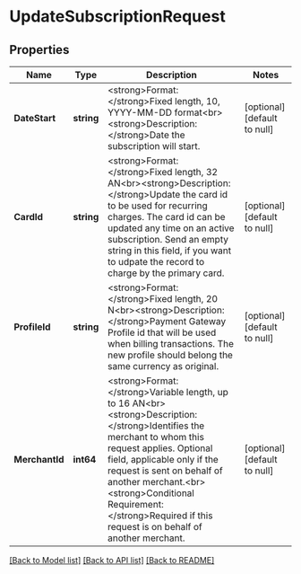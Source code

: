 # UpdateSubscriptionRequest

## Properties
Name | Type | Description | Notes
------------ | ------------- | ------------- | -------------
**DateStart** | **string** | &lt;strong&gt;Format: &lt;/strong&gt;Fixed length, 10, YYYY-MM-DD format&lt;br&gt;&lt;strong&gt;Description: &lt;/strong&gt;Date the subscription will start. | [optional] [default to null]
**CardId** | **string** | &lt;strong&gt;Format: &lt;/strong&gt;Fixed length, 32 AN&lt;br&gt;&lt;strong&gt;Description: &lt;/strong&gt;Update the card id to be used for recurring charges. The card id can be updated any time on an active subscription. Send an empty string in this field, if you want to udpate the record to charge by the primary card.  | [optional] [default to null]
**ProfileId** | **string** | &lt;strong&gt;Format: &lt;/strong&gt;Fixed length, 20 N&lt;br&gt;&lt;strong&gt;Description: &lt;/strong&gt;Payment Gateway Profile id that will be used when billing transactions. The new profile should belong the same currency as original.  | [optional] [default to null]
**MerchantId** | **int64** | &lt;strong&gt;Format: &lt;/strong&gt;Variable length, up to 16 AN&lt;br&gt;&lt;strong&gt;Description: &lt;/strong&gt;Identifies the merchant to whom this request applies. Optional field, applicable only if the request is sent on behalf of another merchant.&lt;br&gt;&lt;strong&gt;Conditional Requirement: &lt;/strong&gt;Required if this request is on behalf of another merchant. | [optional] [default to null]

[[Back to Model list]](../README.md#documentation-for-models) [[Back to API list]](../README.md#documentation-for-api-endpoints) [[Back to README]](../README.md)

